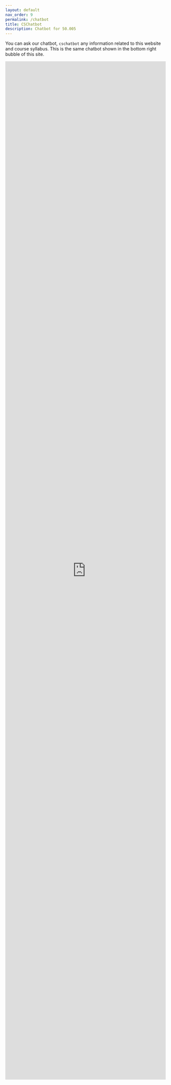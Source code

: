 ```yaml
---
layout: default 
nav_order: 9
permalink: /chatbot
title: CSChatbot
description: Chatbot for 50.005  
---
```

You can ask our chatbot, `cschatbot` any information related to this website and course syllabus. This is the same chatbot shown in the bottom right bubble of this site. 


<iframe
  src="https://www.chatbase.co/chatbot-iframe/WEKu7pDAS20WhGVVi4yPt"
  style="width:100%;            /* fill horizontally   */
         height: 80vh;          /* or 75vh / 80vh etc. */
         max-width:100%;
         border:0;"
  loading="lazy"
  title="Course-bot"></iframe>
